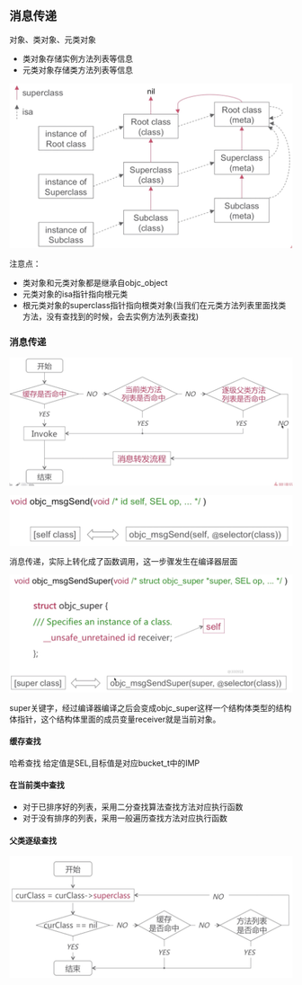 ## 消息传递

对象、类对象、元类对象

* 类对象存储实例方法列表等信息
* 元类对象存储类方法列表等信息

![对象结构](images/对象结构.png)

注意点：

* 类对象和元类对象都是继承自objc_object
* 元类对象的isa指针指向根元类
* 根元类对象的superclass指针指向根类对象(当我们在元类方法列表里面找类方法，没有查找到的时候，会去实例方法列表查找)

### 消息传递

![消息传递](images/消息传递.png)

![self](images/self.png)

消息传递，实际上转化成了函数调用，这一步骤发生在编译器层面

![super](images/super.png)

super关键字，经过编译器编译之后会变成objc_super这样一个结构体类型的结构体指针，这个结构体里面的成员变量receiver就是当前对象。

#### 缓存查找
哈希查找
给定值是SEL,目标值是对应bucket_t中的IMP

#### 在当前类中查找
* 对于已排序好的列表，采用二分查找算法查找方法对应执行函数
* 对于没有排序的列表，采用一般遍历查找方法对应执行函数

#### 父类逐级查找
![父类逐级查找](images/父类逐级查找.png)